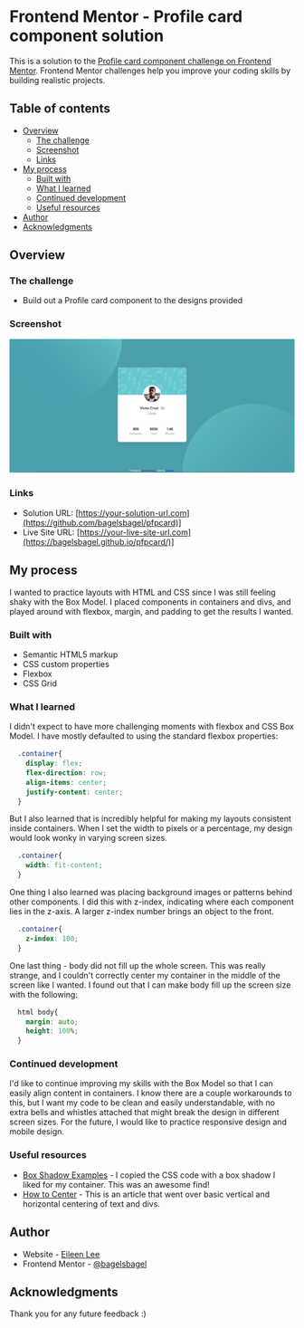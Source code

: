 # Frontend Mentor - Profile card component solution

This is a solution to the [Profile card component challenge on Frontend Mentor](https://www.frontendmentor.io/challenges/profile-card-component-cfArpWshJ). Frontend Mentor challenges help you improve your coding skills by building realistic projects. 

## Table of contents

- [Overview](#overview)
  - [The challenge](#the-challenge)
  - [Screenshot](#screenshot)
  - [Links](#links)
- [My process](#my-process)
  - [Built with](#built-with)
  - [What I learned](#what-i-learned)
  - [Continued development](#continued-development)
  - [Useful resources](#useful-resources)
- [Author](#author)
- [Acknowledgments](#acknowledgments)

## Overview

### The challenge

- Build out a Profile card component to the designs provided

### Screenshot

![](screenshot.png)

### Links

- Solution URL: [https://your-solution-url.com](https://github.com/bagelsbagel/pfpcard)]
- Live Site URL: [https://your-live-site-url.com](https://bagelsbagel.github.io/pfpcard/)]

## My process

I wanted to practice layouts with HTML and CSS since I was still feeling shaky with the Box Model. I placed components in containers and divs, and played around with flexbox, margin, and padding to get the results I wanted.

### Built with

- Semantic HTML5 markup
- CSS custom properties
- Flexbox
- CSS Grid

### What I learned

I didn't expect to have more challenging moments with flexbox and CSS Box Model. I have mostly defaulted to using the standard flexbox properties:

```css
  .container{
    display: flex;
    flex-direction: row;
    align-items: center;
    justify-content: center;
  }
```

But I also learned that is incredibly helpful for making my layouts consistent inside containers. When I set the width to pixels or a percentage, my design would look wonky in varying screen sizes.

```css
  .container{
    width: fit-content;
  }
```

One thing I also learned was placing background images or patterns behind other components. I did this with z-index, indicating where each component lies in the z-axis. A larger z-index number brings an object to the front.

```css
  .container{
    z-index: 100;
  }
```

One last thing - body did not fill up the whole screen. This was really strange, and I couldn't correctly center my container in the middle of the screen like I wanted. I found out that I can make body fill up the screen size with the following:

```css
  html body{
    margin: auto;
    height: 100%;
  }
```

### Continued development

I'd like to continue improving my skills with the Box Model so that I can easily align content in containers. I know there are a couple workarounds to this, but I want my code to be clean and easily understandable, with no extra bells and whistles attached that might break the design in different screen sizes. For the future, I would like to practice responsive design and mobile design.

### Useful resources

- [Box Shadow Examples](https://getcssscan.com/css-box-shadow-examples) - I copied the CSS code with a box shadow I liked for my container. This was an awesome find!
- [How to Center](https://www.freecodecamp.org/news/how-to-center-anything-with-css-align-a-div-text-and-more/) - This is an article that went over basic vertical and horizontal centering of text and divs.

## Author

- Website - [Eileen Lee](https://eileenlee.me/)
- Frontend Mentor - [@bagelsbagel](https://www.frontendmentor.io/profile/bagelsbagel)

## Acknowledgments

Thank you for any future feedback :)
